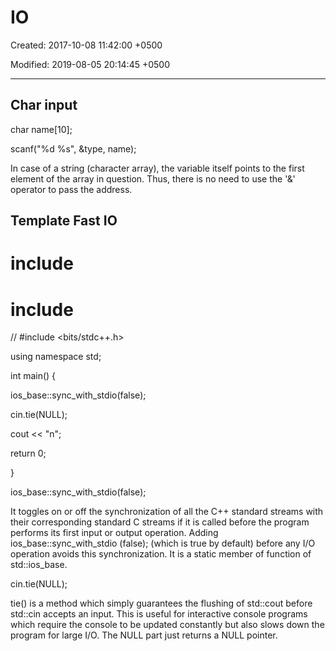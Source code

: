 # IO

Created: 2017-10-08 11:42:00 +0500

Modified: 2019-08-05 20:14:45 +0500

---

## Char input

char name[10];

scanf("%d %s", &type, name);

In case of a string (character array), the variable itself points to the first element of the array in question. Thus, there is no need to use the '&' operator to pass the address.

## Template Fast IO

# include <iostream>

# include <cstring>

// #include <bits/stdc++.h>

using namespace std;

int main() {

ios_base::sync_with_stdio(false);

cin.tie(NULL);

cout << "n";

return 0;

}

ios_base::sync_with_stdio(false);

It toggles on or off the synchronization of all the C++ standard streams with their corresponding standard C streams if it is called before the program performs its first input or output operation. Adding ios_base::sync_with_stdio (false); (which is true by default) before any I/O operation avoids this synchronization. It is a static member of function of std::ios_base.

cin.tie(NULL);

tie() is a method which simply guarantees the flushing of std::cout before std::cin accepts an input. This is useful for interactive console programs which require the console to be updated constantly but also slows down the program for large I/O. The NULL part just returns a NULL pointer.
